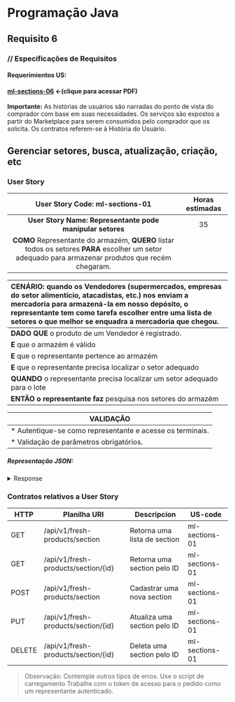 # Programação Java
## Requisito 6
### // Especificações de Requisitos

#### Requerimientos US:
#### [ml-sections-06](https://netto-meli.github.io/w4g9-projeto-final/guide/projeto_integrador/US-6/Requisito_6_-_Felipe_Bontempo.pdf) <-(clique para acessar PDF)

**Importante:**
As histórias de usuários são narradas do ponto de vista do comprador com base em
suas necessidades. Os serviços são expostos a partir do Marketplace para serem
consumidos pelo comprador que os solicita. Os contratos referem-se à História do Usuário.

## Gerenciar setores, busca, atualização, criação, etc
### User Story


|                                                                 User Story Code: ml-sections-01                                                      | Horas estimadas |
|:----------------------------------------------------------------------------------------------------------------------------------------------------:|:---------------:|
|                                              **User Story Name: Representante pode manipular setores**                                               |       35        |
| **COMO** Representante do armazém, **QUERO** listar todos os setores **PARA** escolher um setor adequado para armazenar produtos que recém chegaram. |                 |

| **CENÁRIO:** quando os Vendedores (supermercados, empresas do setor alimentício, atacadistas, etc.) nos enviam a mercadoria para armazená-la em nosso depósito, o representante tem como tarefa escolher entre uma lista de setores o que melhor se enquadra a mercadoria que chegou. |
|:--------------------------------------------------------------------------------------------------------------------------------------------------------------------------------------------------------------------------------------------------------------------------------------|
| **DADO QUE** o produto de um Vendedor é registrado.                                                                                                                                                                                                                                   |
| **E** que o armazém é válido                                                                                                                                                                                                                                                          |
| **E** que o representante pertence ao armazém                                                                                                                                                                                                                                         |
| **E** que o representante precisa localizar o setor adequado                                                                                                                                                                                                                          |
| **QUANDO** o representante precisa localizar um setor adequado para o lote                                                                                                                                                                                                            |
| **ENTÃO o representante faz** pesquisa nos setores do armazém                                                                                                                                                                                                                         |

| VALIDAÇÃO                                                 |
|-----------------------------------------------------------|
| * Autentique-se como representante e acesse os terminais. | 
| * Validação de parâmetros obrigatórios.                   |


##### Representação JSON:
<details><summary>Response</summary><p>

```JSON
[
    {
        "id": 2,
        "name": "Sector 005",
        "refrigeration_type": "FROZEN",
        "warehouse_code": 1,
        "stock_limit": 77,
        "current_stock": 10,
        "min_teperature": 0.3,
        "max_teperature": 0.2
    },
    {
        "id": 3,
        "name": "Sector 005",
        "refrigeration_type": "FROZEN",
        "warehouse_code": 1,
        "stock_limit": 77,
        "current_stock": 10,
        "min_teperature": 0.3,
        "max_teperature": 0.2
    }
]
```
</p></details>


### Contratos relativos a User Story

| HTTP   | Planilha URI                        | Descripcion                  | US-code        |
|--------|-------------------------------------|------------------------------|----------------|
| GET    | /api/v1/fresh-products/section      | Retorna uma lista de section | ml-sections-01 |
| GET    | /api/v1/fresh-products/section/{id} | Retorna uma section pelo ID  | ml-sections-01 |
| POST   | /api/v1/fresh-products/section      | Cadastrar uma nova section   | ml-sections-01 |
| PUT    | /api/v1/fresh-products/section/{id} | Atualiza uma section pelo ID | ml-sections-01 |
| DELETE | /api/v1/fresh-products/section/{id} | Deleta uma section pelo ID   | ml-sections-01 |

> Observação:
Contemple outros tipos de erros.
Use o script de carregamento
Trabalhe com o token de acesso para o pedido como um representante autenticado.